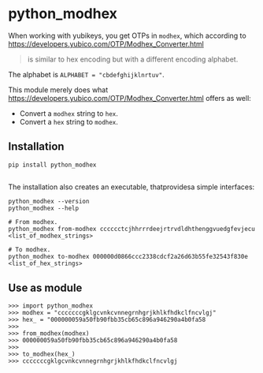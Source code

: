 # python_modhex

When working with yubikeys, you get OTPs in `modhex`, which according to https://developers.yubico.com/OTP/Modhex_Converter.html
> is similar to hex encoding but with a different encoding alphabet.

The alphabet is `ALPHABET = "cbdefghijklnrtuv"`.

This module merely does what https://developers.yubico.com/OTP/Modhex_Converter.html offers as well:
* Convert a `modhex` string to `hex`.
* Convert a `hex` string to `modhex`.


## Installation

`pip install python_modhex`

## 

The installation also creates an executable, thatprovidesa simple interfaces:
```
python_modhex --version
python_modhex --help

# From modhex.
python_modhex from-modhex cccccctcjhhrrrdeejrtrvdldhthenggvuedgfevjecu <list_of_modhex_strings>

# To modhex.
python_modhex to-modhex 000000d0866ccc2338cdcf2a26d63b55fe32543f830e <list_of_hex_strings>
```


## Use as module
```
>>> import python_modhex
>>> modhex = "cccccccgklgcvnkcvnnegrnhgrjkhlkfhdkclfncvlgj"
>>> hex_ = "000000059a50fb90fbb35cb65c896a946290a4b0fa58
>>>
>>> from_modhex(modhex)
>>> 000000059a50fb90fbb35cb65c896a946290a4b0fa58
>>>
>>> to_modhex(hex_)
>>> cccccccgklgcvnkcvnnegrnhgrjkhlkfhdkclfncvlgj
```
